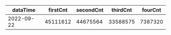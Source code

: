 |dataTime|firstCnt|secondCnt|thirdCnt|fourCnt|
|-|-|-|-|-|
|2022-09-22|45111612|44675564|33588575|7387320|